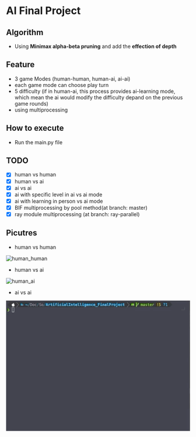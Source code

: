 # AI Final Project

## Algorithm
- Using __Minimax alpha-beta pruning__ and add the __effection of depth__

## Feature
- 3 game Modes (human-human, human-ai, ai-ai)
- each game mode can choose play turn
- 5 difficulty (if in human-ai, this process provides ai-learning mode, which mean the ai would modify the difficulty depand on the previous game rounds)
- using multiprocessing

## How to execute
- Run the main.py file

## TODO
- [x] human vs human
- [x] human vs ai
- [x] ai vs ai
- [x] ai with specific level in ai vs ai mode
- [x] ai with learning in person vs ai mode
- [x] BIF multiprocessing by pool method(at branch: master)
- [x] ray module multiprocessing (at branch: ray-parallel)

## Picutres
- human vs human

![human_human](pictures/human_human.gif)
- human vs ai

![human_ai](pictures/human_ai.gif)
- ai vs ai

![ai](pictures/ai_ai.gif)